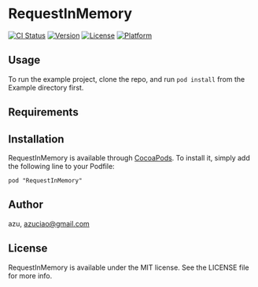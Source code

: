 # RequestInMemory

[![CI Status](http://img.shields.io/travis/azu/RequestInMemory.svg?style=flat)](https://travis-ci.org/azu/RequestInMemory)
[![Version](https://img.shields.io/cocoapods/v/RequestInMemory.svg?style=flat)](http://cocoadocs.org/docsets/RequestInMemory)
[![License](https://img.shields.io/cocoapods/l/RequestInMemory.svg?style=flat)](http://cocoadocs.org/docsets/RequestInMemory)
[![Platform](https://img.shields.io/cocoapods/p/RequestInMemory.svg?style=flat)](http://cocoadocs.org/docsets/RequestInMemory)

## Usage

To run the example project, clone the repo, and run `pod install` from the Example directory first.

## Requirements

## Installation

RequestInMemory is available through [CocoaPods](http://cocoapods.org). To install
it, simply add the following line to your Podfile:

    pod "RequestInMemory"

## Author

azu, azuciao@gmail.com

## License

RequestInMemory is available under the MIT license. See the LICENSE file for more info.

